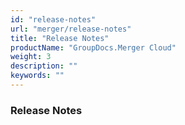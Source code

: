 ```yaml
---
id: "release-notes"
url: "merger/release-notes"
title: "Release Notes"
productName: "GroupDocs.Merger Cloud"
weight: 3
description: ""
keywords: ""
---
```


### Release Notes ###



